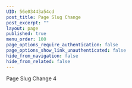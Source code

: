 ```yaml
---
UID: 56e03443a54cd
post_title: Page Slug Change
post_excerpt: ""
layout: page
published: true
menu_order: 100
page_options_require_authentication: false
page_options_show_link_unauthenticated: false
hide_from_navigation: false
hide_from_related: false
---
```

Page Slug Change 4
